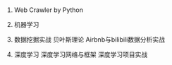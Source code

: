 # 
1. Web Crawler by Python


2. 机器学习

3. 数据挖掘实战
  贝叶斯理论
  Airbnb与bilibili数据分析实战

4. 深度学习
  深度学习网络与框架
  深度学习项目实战
